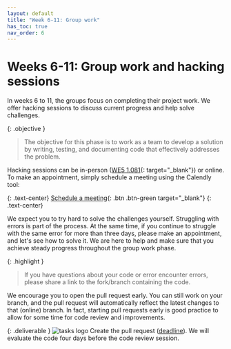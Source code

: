 ```yaml
---
layout: default
title: "Week 6-11: Group work"
has_toc: true
nav_order: 6
---
```


# Weeks 6-11: Group work and hacking sessions

In weeks 6 to 11, the groups focus on completing their project work.
We offer hacking sessions to discuss current progress and help solve challenges.

{: .objective }
> The objective for this phase is to work as a team to develop a solution by writing, testing, and documenting code that effectively addresses the problem.

Hacking sessions can be in-person ([WE5 1.081](https://www.openstreetmap.org/?mlat=49.903159&mlon=10.869936#map=19/49.903159/10.869936){: target="_blank"}) or online.
To make an appointment, simply schedule a meeting using the Calendly tool:

{: .text-center}
[Schedule a meeting](https://calendly.com/gerit-wagner/30min){: .btn .btn-green target="_blank"}
{: .text-center}

We expect you to try hard to solve the challenges yourself.
Struggling with errors is part of the process.
At the same time, if you continue to struggle with the same error for more than three days, please make an appointment, and let's see how to solve it.
We are here to help and make sure that you achieve steady progress throughout the group work phase.

{: .highlight }
> If you have questions about your code or error encounter errors, please share a link to the fork/branch containing the code.

We encourage you to open the pull request early.
You can still work on your branch, and the pull request will automatically reflect the latest changes to that (online) branch.
In fact, starting pull requests early is good practice to allow for some time for code review and improvements.

{: .deliverable }
![tasks logo](../assets/iconmonstr-clipboard-5.svg) Create the pull request ([deadline](../index.html#deliverables)). We will evaluate the code four days before the code review session.
